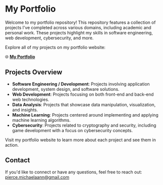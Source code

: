 # My Portfolio

Welcome to my portfolio repository! This repository features a collection of projects I've completed across various domains, including academic and personal work. These projects highlight my skills in software engineering, web development, cybersecurity, and more.

Explore all of my projects on my portfolio website:

🌐 **[My Portfolio](https://michaelaann-907.github.io/Portfolio/)**

## Projects Overview

- **Software Engineering / Development**: Projects involving application development, system design, and software solutions.
- **Web Development**: Projects focusing on both front-end and back-end web technologies.
- **Data Analysis**: Projects that showcase data manipulation, visualization, and insights.
- **Machine Learning**: Projects centered around implementing and applying machine learning algorithms.
- **Cybersecurity**: Projects related to cryptography and security, including game development with a focus on cybersecurity concepts.

Visit my portfolio website to learn more about each project and see them in action.

## Contact

If you'd like to connect or have any questions, feel free to reach out: [pierce.michaelaann@gmail.com](mailto:pierce.michaelaann@gmail.com)
